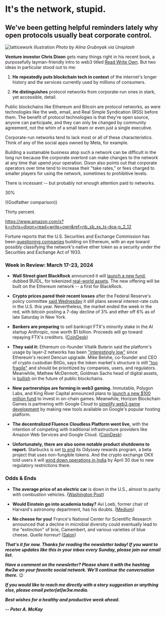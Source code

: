 # It's the network, stupid.
## We've been getting helpful reminders lately why open protocols usually beat corporate control.

![latticework illustration](https://images.unsplash.com/photo-1545987796-200677ee1011)
*Photo by Alina Grubnyak via Unsplash*

**Venture investor Chris Dixon** gets many things right in his recent book, a purposefully layman-friendly intro to web3 titled [Read Write Own](https://www.amazon.com/s?k=chris+dixon+read+write+own&ref=nb_sb_ss_ts-doa-p_2_12). But two ideas in particular stood out to me:

1. **He repeatedly puts blockchain tech in context** of the internet's longer history and the services currently used by millions of consumers.  

2. **He distinguishes** protocol networks from corporate-run ones in stark, yet accessible, detail.

Public blockchains like Ethereum and Bitcoin are protocol networks, as were technologies like the web, email, and Real Simple Syndication (RSS) before them. The benefit of protocol technologies is that they're open source, anyone can participate, and they can only be changed by community agreement, not the whim of a small team or even just a single executive.

Corporate-run networks tend to lack most or all of these characteristics. Think of any of the social apps owned by Meta, for example.

Building a sustainable business atop such a network can be difficult in the long run because the corporate overlord can make changes to the network at any time that upend your operation. Dixon also points out that corporate operators over time tend to increase their "take rates," or fees charged to smaller players for using the network, sometimes to prohibitive levels.

There is incessant -- but probably not enough attention paid to networks.

30%

((Godfather comparison))

Thirty percent.



https://www.amazon.com/s?k=chris+dixon+read+write+own&ref=nb_sb_ss_ts-doa-p_2_12

Fortune reports that the U.S. Securities and Exchange Commission has been [questioning companies](https://fortune.com/crypto/2024/03/20/sec-gary-gensler-ethereum-security-commodity-crypto-foundation/) building on Ethereum, with an eye toward possibly classifying the network's native ether token as a security under the Securities and Exchange Act of 1933.

### Week in Review: March 17-23, 2024

- **Wall Street giant BlackRock** announced it will [launch a new fund](https://decrypt.co/222694/blackrock-ethereum-fund-buidl), dubbed BUIDL, for tokenized [real-world assets](https://decrypt.co/222694/blackrock-ethereum-fund-buidl). The new offering will be built on the Ethereum network -- a first for BlackRock.

- **Crypto prices pared their recent losses** after the Federal Reserve's policy committee [said Wednesday](https://www.cnbc.com/2024/03/20/bitcoin-btc-price-falls-as-cryptocurrencies-lose-400-billion-value.html) it still plans several interest-rate cuts in the U.S. this year. Nevertheless, the market ended the week in the red, with bitcoin posting a 7-day decline of 3% and ether off 6% as of late Saturday in New York.

- **Bankers are preparing** to sell bankrupt FTX's minority stake in the AI startup Anthropic, now worth $1 billion. Proceeds will go toward repaying FTX's creditors. ([CoinDesk](https://www.coindesk.com/policy/2024/03/22/bankers-are-lining-up-buyers-for-ftxs-8-stake-in-ai-startup-anthropic-report/))

- **They said it:** Ethereum co-founder Vitalik Buterin said the platform's usage by layer-2 networks has been ["interestingly low"](https://decrypt.co/222767/ethereum-founder-vitalik-buterin-surprised-l2-usage-dencun) since Ethereum's recent Dencun upgrade. Mike Belshe, co-founder and CEO of crypto custodian BitGo, says the token market's structure is still ["too fragile"](https://www.theblock.co/post/284009/etf-custody-bitgo) and should be prioritized by companies, users, and regulators. Meanwhile, Mathew McDermott, Goldman Sachs head of digital assets, is [bullish](https://blockworks.co/news/goldman-sachs-future-public-blockchains) on the future of public blockchains.

- **New partnerships are forming in web3 gaming.** Immutable, Polygon Labs, and King River Capital announced plans to [launch a new $100 million fund](https://www.coindesk.com/web3/2024/03/19/immutable-king-river-capital-polygon-labs-set-up-100m-web3-gaming-fund/) to invest in on-chain games. Meanwhile, Horizon Blockchain Games is partnering with Google Cloud to [simplify web3 game development](https://cointelegraph.com/news/sequence-partners-google-cloud-simplify-web3-nft-gaming-development) by making new tools available on Google's popular hosting platform.

- **The decentralized Fluence Cloudless Platform went live,** with the intention of competing with traditional infrastructure providers like Amazon Web Services and Google Cloud. ([CoinDesk](https://www.coindesk.com/tech/2024/03/20/protocol-village/))

- **Unfortunately, there are also some notable product shutdowns to report.** Starbucks is set [to end](https://mashable.com/article/starbucks-sunsets-nft-reward-program-odyssey) its Odyssey rewards program, a beta project that uses non-fungible tokens. And the crypto exchange OKX told users it will [wind down operations in India](https://www.theblock.co/post/284003/crypto-exchange-okx-exiting-india) by April 30 due to new regulatory restrictions there.

### Odds & Ends

- **The average price of an electric car** is down in the U.S., almost to parity with combustion vehicles. ([Washington Post](https://www.washingtonpost.com/climate-solutions/2024/03/18/electric-vehicle-price-drop/))

- **Would Einstein go into academia today?** Avi Loeb, former chair of Harvard's astronomy department, has his doubts. ([Medium](https://avi-loeb.medium.com/would-albert-einstein-end-up-in-academia-in-2024-5d7bf37a3e31))

- **No cheese for you!** France's National Center for Scientific Research announced that a decline in microbial diversity could eventually lead to the "extinction" of brie, Camembert, and various varieties of blue cheese. *Quelle horreur!* ([Salon](https://www.salon.com/2024/03/15/sacr-bleu-cheese-enthusiasts-are-mourning-the-possible-extinction-of-brie-cheese/))

_**That's it for now. Thanks for reading the newsletter today! If you want to receive updates like this in your inbox every Sunday, please join our email list.**_

_**Have a comment on the newsletter? Please share it with the hashtag #w3w on your favorite social network. We'll continue the conversation there.**_ 😉

_**If you would like to reach me directly with a story suggestion or anything else, please email peter[at]w3w.media.**_

_**Best wishes for a healthy and productive week ahead.**_  

_**-- Peter A. McKay**_  
